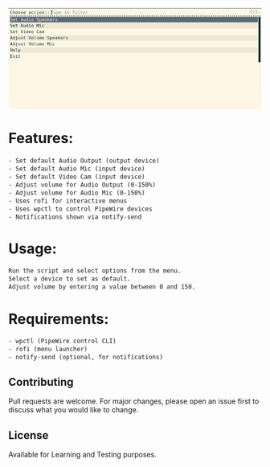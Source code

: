 ![Rofi Audio Tool Demo](assets/preview.png)
# Features:
	- Set default Audio Output (output device)
	- Set default Audio Mic (input device)
	- Set default Video Cam (input device)
	- Adjust volume for Audio Output (0-150%)
	- Adjust volume for Audio Mic (0-150%)
	- Uses rofi for interactive menus
	- Uses wpctl to control PipeWire devices
	- Notifications shown via notify-send

# Usage:
	Run the script and select options from the menu.
	Select a device to set as default.
	Adjust volume by entering a value between 0 and 150.

# Requirements:
	- wpctl (PipeWire control CLI)
	- rofi (menu launcher)
	- notify-send (optional, for notifications)

## Contributing

Pull requests are welcome. For major changes, please open an issue first
to discuss what you would like to change.


## License
Available for Learning and Testing purposes.


